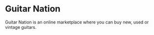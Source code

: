# Guitar Nation


Guitar Nation is an online marketplace where you can buy new, used or vintage guitars.
